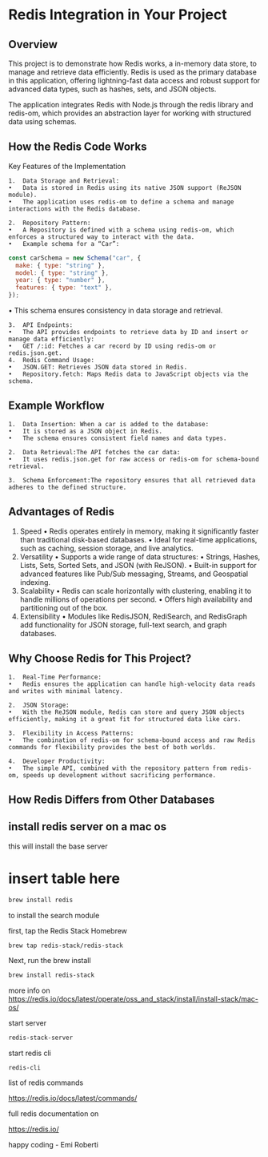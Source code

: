 # Redis Integration in Your Project

## Overview

This project is to demonstrate how Redis works, a in-memory data store, to manage and retrieve data efficiently. Redis is used as the primary database in this application, offering lightning-fast data access and robust support for advanced data types, such as hashes, sets, and JSON objects.

The application integrates Redis with Node.js through the redis library and redis-om, which provides an abstraction layer for working with structured data using schemas.

## How the Redis Code Works

Key Features of the Implementation

    1.	Data Storage and Retrieval:
    •	Data is stored in Redis using its native JSON support (ReJSON module).
    •	The application uses redis-om to define a schema and manage interactions with the Redis database.

    2.	Repository Pattern:
    •	A Repository is defined with a schema using redis-om, which enforces a structured way to interact with the data.
    •	Example schema for a “Car”:

```javascript
const carSchema = new Schema("car", {
  make: { type: "string" },
  model: { type: "string" },
  year: { type: "number" },
  features: { type: "text" },
});
```

• This schema ensures consistency in data storage and retrieval.

    3.	API Endpoints:
    •	The API provides endpoints to retrieve data by ID and insert or manage data efficiently:
    •	GET /:id: Fetches a car record by ID using redis-om or redis.json.get.
    4.	Redis Command Usage:
    •	JSON.GET: Retrieves JSON data stored in Redis.
    •	Repository.fetch: Maps Redis data to JavaScript objects via the schema.

## Example Workflow

    1.	Data Insertion: When a car is added to the database:
    •	It is stored as a JSON object in Redis.
    •	The schema ensures consistent field names and data types.

    2.	Data Retrieval:The API fetches the car data:
    •	It uses redis.json.get for raw access or redis-om for schema-bound retrieval.

    3.	Schema Enforcement:The repository ensures that all retrieved data adheres to the defined structure.

## Advantages of Redis

1. Speed
   • Redis operates entirely in memory, making it significantly faster than traditional disk-based databases.
   • Ideal for real-time applications, such as caching, session storage, and live analytics.
2. Versatility
   • Supports a wide range of data structures:
   • Strings, Hashes, Lists, Sets, Sorted Sets, and JSON (with ReJSON).
   • Built-in support for advanced features like Pub/Sub messaging, Streams, and Geospatial indexing.
3. Scalability
   • Redis can scale horizontally with clustering, enabling it to handle millions of operations per second.
   • Offers high availability and partitioning out of the box.
4. Extensibility
   • Modules like RedisJSON, RediSearch, and RedisGraph add functionality for JSON storage, full-text search, and graph databases.

## Why Choose Redis for This Project?

    1.	Real-Time Performance:
    •	Redis ensures the application can handle high-velocity data reads and writes with minimal latency.

    2.	JSON Storage:
    •	With the ReJSON module, Redis can store and query JSON objects efficiently, making it a great fit for structured data like cars.

    3.	Flexibility in Access Patterns:
    •	The combination of redis-om for schema-bound access and raw Redis commands for flexibility provides the best of both worlds.

    4.	Developer Productivity:
    •	The simple API, combined with the repository pattern from redis-om, speeds up development without sacrificing performance.

## How Redis Differs from Other Databases

## install redis server on a mac os

this will install the base server

# insert table here

```bash
brew install redis
```

to install the search module

first, tap the Redis Stack Homebrew

```bash
brew tap redis-stack/redis-stack
```

Next, run the brew install

```bash
brew install redis-stack
```

more info on
https://redis.io/docs/latest/operate/oss_and_stack/install/install-stack/mac-os/

start server

```bash
redis-stack-server
```

start redis cli

```
redis-cli
```

list of redis commands

https://redis.io/docs/latest/commands/

full redis documentation on

https://redis.io/

happy coding - Emi Roberti
